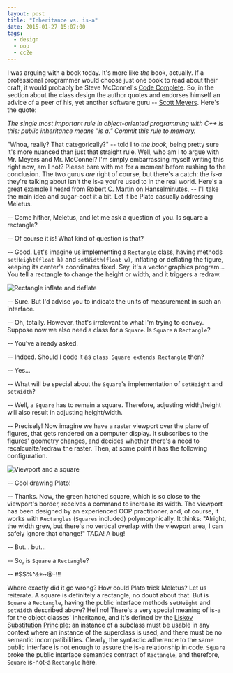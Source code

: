```yaml
---
layout: post
title: "Inheritance vs. is-a"
date: 2015-01-27 15:07:00
tags:
  - design
  - oop
  - cc2e
---
```


I was arguing with a book today. It's more like _the_ book, actually. If a professional programmer
would choose just one book to read about their craft, it would probably be Steve McConnel's
[Code Complete](http://cc2e.com/). So, in the section about the class design the author quotes and
endorses himself an advice of a peer of his, yet another software guru --
[Scott Meyers](http://www.aristeia.com/books.html). Here's the quote:

_The single most important rule in object-oriented programming with C++ is this: public inheritance
means "is a." Commit this rule to memory._

"Whoa, really? That categorically?" -- told I to _the book,_ being pretty sure it's more nuanced
than just that straight rule. Well, who am I to argue with Mr. Meyers and Mr. McConnel? I'm simply
embarrassing myself writing this right now, am I not? Please bare with me for a moment before
rushing to the conclusion. The two gurus _are_ right of course, but there's a catch: the _is-a_
they're talking about isn't the is-a you're used to in the real world. Here's a great example I
heard from [Robert C. Martin](http://blog.cleancoder.com/) on
[Hanselminutes](http://www.hanselman.com/blog/HanselminutesPodcast145SOLIDPrinciplesWithUncleBobRobertCMartin.aspx),
-- I'll take the main idea and sugar-coat it a bit. Let it be Plato casually addressing Meletus.

-- Come hither, Meletus, and let me ask a question of you. Is square a rectangle?

-- Of course it is! What kind of question is that?

-- Good. Let's imagine us implementing a `Rectangle` class, having methods `setHeight(float h)` and
   `setWidth(float w)`, inflating or deflating the figure, keeping its center's coordinates
   fixed. Say, it's a vector graphics program... You tell a rectangle to change the height or width,
   and it triggers a redraw.

![Rectangle inflate and deflate](/blog/assets/rect-inflate-deflate.png)

-- Sure. But I'd advise you to indicate the units of measurement in such an interface.

-- Oh, totally. However, that's irrelevant to what I'm trying to convey. Suppose now we also need a
   class for a `Square`. Is `Square` a `Rectangle`?

-- You've already asked.

-- Indeed. Should I code it as `class Square extends Rectangle` then?

-- Yes...

-- What will be special about the `Square`'s implementation of `setHeight` and `setWidth`?

-- Well, a `Square` has to remain a square. Therefore, adjusting width/height will also result in
   adjusting height/width.

-- Precisely! Now imagine we have a raster viewport over the plane of figures, that gets rendered on
   a computer display. It subscribes to the figures' geometry changes, and decides whether there's a
   need to recalcualte/redraw the raster. Then, at some point it has the following configuration.
   
![Viewport and a square](/blog/assets/viewport-and-square.png)

-- Cool drawing Plato!

-- Thanks. Now, the green hatched square, which is so close to the viewport's border, receives a
   command to increase its width. The viewport has been designed by an experienced OOP practitioner,
   and, of course, it works with `Rectangles` (`Squares` included) polymorphically. It thinks:
   "Alright, the width grew, but there's no vertical overlap with the viewport area, I can safely
   ignore that change!" TADA! A bug!
   
-- But... but...

-- So, is `Square` a `Rectangle`?

-- #$$%^&*~@-!!!

Where exactly did it go wrong? How could Plato trick Meletus? Let us reiterate. A square is
definitely a rectangle, no doubt about that. But is `Square` a `Rectangle`, having the public
interface methods `setHeight` and `setWidth` described above? Hell no! There's a very special
meaning of is-a for the object classes' inheritance, and it's defined by the
[Liskov Substitution Principle](https://en.wikipedia.org/wiki/Liskov_substitution_principle): an
instance of a subclass must be usable in any context where an instance of the superclass is used,
and there must be no semantic incompatibilities. Clearly, the syntactic adherence to the same public
interface is not enough to assure the is-a relationship in code. `Square` broke the public interface
semantics contract of `Rectangle`, and therefore, `Square` is-not-a `Rectangle` here.
